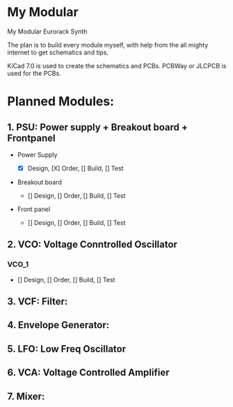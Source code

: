 # My Modular
My Modular Eurorack Synth

The plan is to build every module myself, with help from the all mighty internet to get schematics and tips.

KiCad 7.0 is used to create the schematics and PCBs.
PCBWay or JLCPCB is used for the PCBs.

# Planned Modules:

## 1. PSU: Power supply + Breakout board + Frontpanel
  - Power Supply 
    - [X] Design, [X] Order, [] Build, [] Test
 
  - Breakout board
    - [] Design, [] Order, [] Build, [] Test

  - Front panel
    - [] Design, [] Order, [] Build, [] Test

## 2. VCO: Voltage Conntrolled Oscillator
 ### VCO_1
  - [] Design, [] Order, [] Build, [] Test

## 3. VCF: Filter:

## 4. Envelope Generator:

## 5. LFO: Low Freq Oscillator

## 6. VCA: Voltage Controlled Amplifier

## 7. Mixer:

